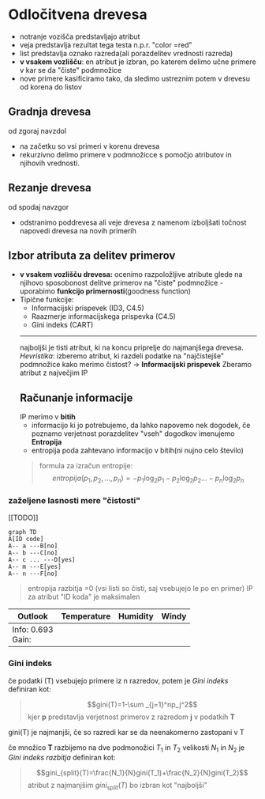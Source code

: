 # Odločitvena drevesa
- notranje vozišča predstavljajo atribut
- veja predstavlja rezultat tega testa n.p.r. "color =red"
- list predstavlja oznako razreda(ali porazdelitev vrednosti razreda)
- **v vsakem vozlišču**: en atribut je izbran, po katerem delimo učne primere v kar se da "čiste" podmnožice
- nove primere kasificiramo tako, da sledimo ustreznim potem v drevesu od korena do listov

## Gradnja drevesa
od zgoraj navzdol
- na začetku so vsi primeri v korenu drevesa
- rekurzivno delimo primere v podmnožicce s pomočjo atributov in  njihovih vrednosti.

## Rezanje drevesa
od spodaj navzgor
- odstranimo poddrevesa ali veje drevesa z namenom izboljšati točnost napovedi drevesa na novih primerih

## Izbor atributa za delitev primerov
- **v vsakem vozlišču drevesa:** ocenimo razpoložljive atribute glede na njihovo sposobonost delitve primerov na "čiste" podmnožice - uporabimo **funkcijo primernosti**(goodness function)
- Tipične funkcije:
	- Informacijski prispevek (ID3, C4.5) 
	- Raazmerje informacijskega prispevka (C4.5)
	- Gini indeks (CART)
	---
	najboljši je tisti atribut, ki na koncu priprelje do najmanjšega drevesa.
	_Hevristika_: izberemo atribut, ki razdeli podatke na "najčistejše" podmnožice
	kako merimo čistost? -> **Informacijski prispevek**
	Zberamo atribut z največjim IP
	## Računanje informacije
	IP merimo v **bitih**
	- informacijo ki jo potrebujemo, da lahko napovemo nek dogodek, če poznamo verjetnost porazdelitev "vseh" dogodkov imenujemo **Entropija**
	- entropija poda zahtevano informacijo v bitih(ni nujno celo število)
	> formula za izračun entropije: $$entropija(p_1,p_2,...,p_n)=-p_1\log _2p_1-p_2\log _2p_2 ... -p_n\log _2p_n$$

### zaželjene lasnosti mere "čistosti"
[[TODO]]


```mermaid
graph TD
A[ID code]
A-- a ---B[no]
A-- b ---C[no]
A-- c ... ---D[yes]
A-- m ---E[yes]
A-- n ---F[no]
```
>entropija razbitja =0 (vsi listi so čisti, saj vsebujejo le po en primer)
>IP za atribut "ID koda" je maksimalen

| Outlook              | Temperature | Humidity | Windy |
| -------------------- | ----------- | -------- | ----- |
| Info: 0.693 <br>Gain: |             |          |       |


### Gini indeks
če podatki (T) vsebujejo primere iz n razredov, potem je _Gini indeks_ definiran kot:
>$$gini(T)=1-\sum _{j=1}^np_j^2$$
>kjer **p** predstavlja verjetnost primerov z razredom **j** v podatkih **T**

gini(T) je najmanjši, če so razredi kar se da neenakomerno zastopani v T

če množico **T** razbijemo na dve podmonožici $T_1$ in $T_2$ velikosti $N_1$ in $N_2$ je _Gini indeks razbitja_ definiran kot:
>$$gini_{split}(T)=\frac{N_1}{N}gini(T_1)+\frac{N_2}{N}gini(T_2)$$
>atribut z najmanjšim $gini_{split}(T)$ bo izbran kot "najboljši"